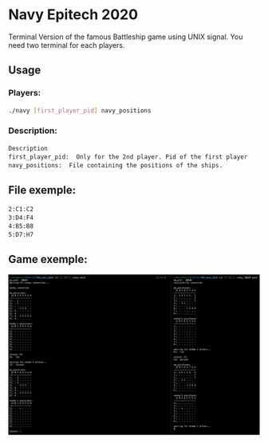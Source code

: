 # Navy Epitech 2020

Terminal Version of the famous Battleship game using UNIX signal. You need two terminal for each players.

## Usage

### Players:
```bash
./navy [first_player_pid] navy_positions
```
### Description:
```bash
Description
first_player_pid:  Only for the 2nd player. Pid of the first player
navy_positions:  File containing the positions of the ships.
```

## File exemple:
```bash
2:C1:C2
3:D4:F4
4:B5:B8
5:D7:H7
```

## Game exemple:

![Exemple](example.png?raw=true "Title")
